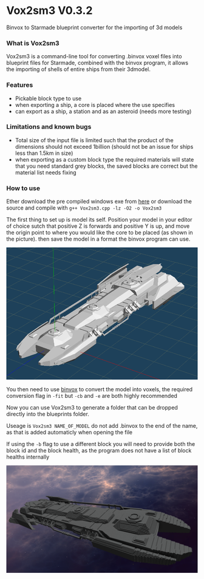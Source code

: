 # Vox2sm3 V0.3.2
Binvox to Starmade blueprint converter for the importing of 3d models

### What is Vox2sm3
Vox2sm3 is a command-line tool for converting .binvox voxel files into blueprint files for Starmade, combined with the binvox program, it allows the importing of shells of entire ships from their 3dmodel.
### Features
* Pickable block type to use
* when exporting a ship, a core is placed where the use specifies
* can export as a ship, a station and as an asteroid (needs more testing)

### Limitations and known bugs
* Total size of the input file is limited such that the product of the dimensions should not exceed 1billion (should not be an issue for ships less than 1.5km in size)
* when exporting as a custom block type the required materials will state that you need standard grey blocks, the saved blocks are correct but the material list needs fixing

### How to use
Ether download the pre compiled windows exe from [here]() or download the source and compile with ```g++ Vox2sm3.cpp -lz -O2 -o Vox2sm3```

The first thing to set up is model its self. Position your model in your editor of choice sutch that positive Z is forwards and positive Y is up, and move the origin point to where you would like the core to be placed (as shown in the picture). then save the model in a format the binvox program can use.

![eve hulk 3d model positioned to export](TUT/obj.png?raw=true)

You then need to use [binvox](http://www.patrickmin.com/binvox/) to convert the model into voxels, the required conversion flag in ```-fit``` but ```-cb``` and ```-e``` are both highly recommended

Now you can use Vox2sm3 to generate a folder that can be dropped directly into the blueprints folder.

Useage is ```Vox2sm3 NAME_OF_MODEL``` do not add .binvox to the end of the name, as that is added automaticly when opening the file

If using the ```-b``` flag to use a different block you will need to provide both the block id and the block health, as the program does not have a list of block healths internally

![](TUT/game.png?raw=true)